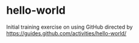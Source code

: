 # hello-world
Initial training exercise on using GitHub directed by https://guides.github.com/activities/hello-world/
